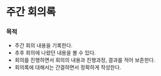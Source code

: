 # 주간 회의록





### 목적
* 주간 회의 내용을 기록한다.
* 추후 회의에 나왔던 내용을 볼 수 있다.
* 회의를 진행하면서 회의의 내용과 진행과정, 결과를 적어 보존한다.
* 회의록에 대해서는 간결하면서 정확하게 작성한다.

